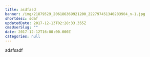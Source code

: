 ```yaml
---
title: asdfasd
banner: /img/21879529_206186369921200_222797451340283904_n-1.jpg
shortdesc: sdaf
updatedDate: 2017-12-13T02:28:33.355Z
cmsUserSlug: ""
date: 2017-12-12T16:00:00.000Z
categories: null
---
```


adsfsadf